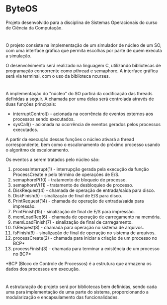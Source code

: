 # ByteOS

Projeto desenvolvido para a disciplina de Sistemas Operacionais do curso de Ciência da Computação.

# 

O projeto consiste na implementação de um simulador de núcleo de um SO, com uma interface gráfica que permita escolhas por parte de quem executa a simulação. 

O desenvolvimento será realizado na linguagem C, utilizando bibliotecas de programação concorrente como pthread e semaphore. 
A interface gráfica será via terminal, com o uso da biblioteca ncurses.

# 

A implementação do "núcleo" do SO partirá da codificação das threads definidas a seguir. A chamada por uma delas será controlada através de duas funções principais: 

- interruptControl() - acionada na ocorrência de eventos externos aos processos sendo executados.
- sysCall() - acionada na ocorrência de eventos gerados pelos processos executados.

A partir da execução dessas funções o núcleo ativará a thread correspondente, bem como o escalonamento do próximo processo usando o algoritmo de escalonamento. 

Os eventos a serem tratados pelo núcleo são: 

1. processInterrupt(1) - interrupção gerada pela execução da função ProcessCreate e pelo término de operações de E/S.
2. semaphoreP(10) - tratamento de bloqueio de processo.
3. semaphoreV(11) - tratamento de desbloquieo de processo.
4. DiskRequest(4) - chamada de operação de entrada/saída para disco.
5. DiskFinish(5) - sinalização de final de E/S para disco.
6. PrintRequest(14) - chamada de operação de entrada/saída para impressão.
7. PrintFinish(15) - sinalização de final de E/S para impressão.
8. memLoadReq(6) - chamada de operação de carregamento na memória.
9. memLoadFinish(7) - sinalização de final de carregamento.
10. fsRequest(8) - chamada para operação no sistema de arquivos.
11. fsFinish(9) - sinalização de final de operação no sistema de arquivos.
12. processCreate(2) - chamada para iniciar a criação de um processo no BCP*
13. processFinish(3) - chamada para terminar a existência de um processo no BCP*

*BCP (Bloco de Controle de Processos) é a estrutura que armazena os dados dos processos em execução.

# 

A estruturação do projeto será por bibliotecas bem definidas, sendo cada uma para implementação de uma parte do sistema, proporcionando a modularização e encapsulamento das funcionalidades. 

